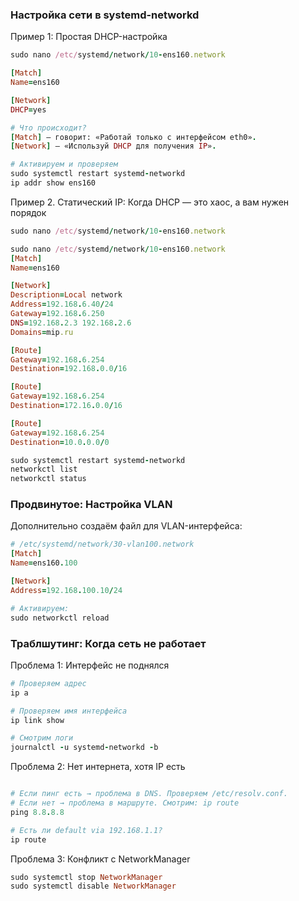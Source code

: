### Настройка сети в systemd-networkd

Пример 1: Простая DHCP-настройка

```ruby
sudo nano /etc/systemd/network/10-ens160.network
```

```ruby
[Match]
Name=ens160

[Network]
DHCP=yes
```

```ruby
# Что происходит?
[Match] — говорит: «Работай только с интерфейсом eth0».
[Network] — «Используй DHCP для получения IP».

# Активируем и проверяем
sudo systemctl restart systemd-networkd
ip addr show ens160 
```

Пример 2. Статический IP: Когда DHCP — это хаос, а вам нужен порядок

```ruby
sudo nano /etc/systemd/network/10-ens160.network
```

```ruby
sudo nano /etc/systemd/network/10-ens160.network  
[Match]  
Name=ens160

[Network]  
Description=Local network  
Address=192.168.6.40/24
Gateway=192.168.6.250 
DNS=192.168.2.3 192.168.2.6
Domains=mip.ru

[Route]
Gateway=192.168.6.254
Destination=192.168.0.0/16

[Route]
Gateway=192.168.6.254
Destination=172.16.0.0/16

[Route]
Gateway=192.168.6.254
Destination=10.0.0.0/0  
```

```ruby
sudo systemctl restart systemd-networkd
networkctl list
networkctl status
```


### Продвинутое: Настройка VLAN

Дополнительно создаём файл для VLAN-интерфейса:

```ruby
# /etc/systemd/network/30-vlan100.network
[Match]
Name=ens160.100

[Network]
Address=192.168.100.10/24
```

```ruby
# Активируем:
sudo networkctl reload
```



### Траблшутинг: Когда сеть не работает

Проблема 1: Интерфейс не поднялся

```ruby
# Проверяем адрес
ip a

# Проверяем имя интерфейса
ip link show

# Смотрим логи
journalctl -u systemd-networkd -b
```

Проблема 2: Нет интернета, хотя IP есть

```ruby

# Если пинг есть → проблема в DNS. Проверяем /etc/resolv.conf.
# Если нет → проблема в маршруте. Смотрим: ip route 
ping 8.8.8.8

# Есть ли default via 192.168.1.1?
ip route
```

Проблема 3: Конфликт с NetworkManager

```ruby
sudo systemctl stop NetworkManager  
sudo systemctl disable NetworkManager
```
